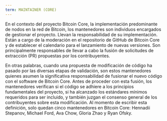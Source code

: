 ```yaml
---
term: MAINTAINER (CORE)
---
```


En el contexto del proyecto Bitcoin Core, la implementación predominante de nodos en la red de Bitcoin, los mantenedores son individuos encargados de gestionar el proyecto. Llevan la responsabilidad de su implementación. Están a cargo de la moderación en el repositorio de GitHub de Bitcoin Core y de establecer el calendario para el lanzamiento de nuevas versiones. Son principalmente responsables de llevar a cabo la fusión de solicitudes de extracción (PR) propuestas por los contribuyentes.

En otras palabras, cuando una propuesta de modificación de código ha pasado por las diversas etapas de validación, son estos mantenedores quienes asumen la significativa responsabilidad de fusionar el nuevo código con el software de Bitcoin Core. Antes de proceder con esta fusión, los mantenedores verifican si el código se adhiere a los principios fundamentales del proyecto, si ha alcanzado los estándares mínimos requeridos para ser incluido, y también juzgan el consenso general de los contribuyentes sobre esta modificación. Al momento de escribir esta definición, solo quedan cinco mantenedores en Bitcoin Core: Hennadii Stepanov, Michael Ford, Ava Chow, Gloria Zhao y Ryan Ofsky.
